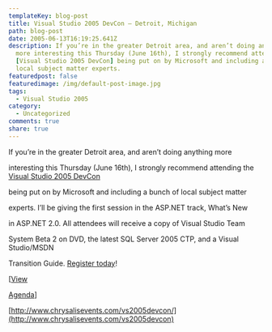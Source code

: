 ```yaml
---
templateKey: blog-post
title: Visual Studio 2005 DevCon – Detroit, Michigan
path: blog-post
date: 2005-06-13T16:19:25.641Z
description: If you’re in the greater Detroit area, and aren’t doing anything
  more interesting this Thursday (June 16th), I strongly recommend attending the
  [Visual Studio 2005 DevCon] being put on by Microsoft and including a bunch of
  local subject matter experts.
featuredpost: false
featuredimage: /img/default-post-image.jpg
tags:
  - Visual Studio 2005
category:
  - Uncategorized
comments: true
share: true
---
```

<!--StartFragment-->

If you’re in the greater Detroit area, and aren’t doing anything more

interesting this Thursday (June 16th), I strongly recommend attending the [Visual Studio 2005 DevCon](http://www.chrysalisevents.com/vs2005devcon)

[](http://www.chrysalisevents.com/vs2005devcon)being put on by Microsoft and including a bunch of local subject matter

experts. I’ll be giving the first session in the ASP.NET track, What’s New

in ASP.NET 2.0. All attendees will receive a copy of Visual Studio Team

System Beta 2 on DVD, the latest SQL Server 2005 CTP, and a Visual Studio/MSDN

Transition Guide. [Register today](http://www.chrysalisevents.com/vs2005devcon)!

[[View](http://www.chrysalisevents.com/vs2005devcon/select_track.asp?e=172)[](http://www.chrysalisevents.com/vs2005devcon/select_track.asp?e=172)

[Agenda](http://www.chrysalisevents.com/vs2005devcon/select_track.asp?e=172)]

[http://www.chrysalisevents.com/vs2005devcon/](http://www.chrysalisevents.com/vs2005devcon)

<!--EndFragment-->